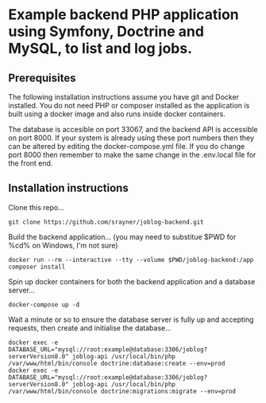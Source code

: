 # Example backend PHP application using Symfony, Doctrine and MySQL, to list and log jobs.

## Prerequisites

The following installation instructions assume you have git and Docker installed. You do not need PHP or composer installed as the
application is built using a docker image and also runs inside docker containers.

The database is accesible on port 33067, and the backend API is accessible on port 8000. If your system is already using these port numbers then
they can be altered by editing the docker-compose.yml file. If you do change port 8000 then remember to make the same change in the .env.local
file for the front end.

## Installation instructions

Clone this repo...

    git clone https://github.com/srayner/joblog-backend.git
    
Build the backend application... (you may need to substitue $PWD for %cd% on Windows, I'm not sure)

    docker run --rm --interactive --tty --volume $PWD/joblog-backend:/app composer install

Spin up docker containers for both the backend application and a database server...

    docker-compose up -d
    
Wait a minute or so to ensure the database server is fully up and accepting requests, then create and initialise the database...

    docker exec -e DATABASE_URL="mysql://root:example@database:3306/joblog?serverVersion8.0" joblog-api /usr/local/bin/php /var/www/html/bin/console doctrine:database:create --env=prod 
    docker exec -e DATABASE_URL="mysql://root:example@database:3306/joblog?serverVersion8.0" joblog-api /usr/local/bin/php /var/www/html/bin/console doctrine:migrations:migrate --env=prod

